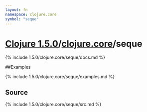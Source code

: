 ```yaml
---
layout: fn
namespace: clojure.core
symbol: "seque"
---
```


# [Clojure 1.5.0](../../)/[clojure.core](../)/seque

{% include 1.5.0/clojure.core/seque/docs.md %}

##Examples

{% include 1.5.0/clojure.core/seque/examples.md %}
## Source
{% include 1.5.0/clojure.core/seque/src.md %}

